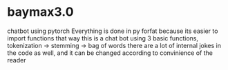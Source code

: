 # baymax3.0
chatbot using pytorch
Everything is done in py forfat because its easier to import functions that way
this is a chat bot using 3 basic functions, tokenization -> stemming -> bag of words
there are a lot of internal jokes in the code as well, and it can be changed according to convinience of the reader
